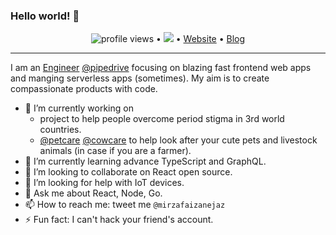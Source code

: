### Hello world! 👋

<p align="center">
  <img src="https://gpvc.arturio.dev/mirzafaizan" alt="profile views"> •  
  <a href="https://twitter.com/intent/follow?screen_name=mirzafaizanejaz&tw_p=followbutton"><img src="https://img.shields.io/twitter/follow/mirzafaizanejaz?label=%40mirzafaizanejaz&style=social"></a>  •
  <a href="https://mirzafaizan.me">Website</a> •
  <a href="https://medium.com/@mirzafaizanejaz">Blog</a>
</p>

---

I am an [Engineer](https://mirzafaizan.me) [@pipedrive](https://pipedrive.com) focusing on blazing fast frontend web apps and manging serverless apps (sometimes). My aim is to create compassionate products with code.

- 🔭 I’m currently working on
  - project to help people overcome period stigma in 3rd world countries.
  - [@petcare](https://fit-bloop.vercel.app/) [@cowcare](https://connectedcows.herokuapp.com) to help look after your cute pets and livestock animals (in case if you are a farmer).
- 🌱 I’m currently learning advance TypeScript and GraphQL.
- 👯 I’m looking to collaborate on React open source.
- 🤔 I’m looking for help with IoT devices.
- 💬 Ask me about React, Node, Go.
- 📫 How to reach me: tweet me `@mirzafaizanejaz`
- ⚡ Fun fact: I can't hack your friend's account.
